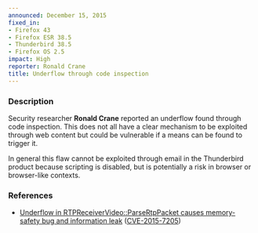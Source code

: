 ```yaml
---
announced: December 15, 2015
fixed_in:
- Firefox 43
- Firefox ESR 38.5
- Thunderbird 38.5
- Firefox OS 2.5
impact: High
reporter: Ronald Crane
title: Underflow through code inspection
---
```


<h3>Description</h3>

<p>Security researcher <strong>Ronald Crane</strong> reported an underflow found through
code inspection. This does not all have a clear mechanism to be exploited through web
content but could be vulnerable if a means can be found to trigger it.</p>

<p class="note">In general this flaw cannot be exploited through email in the
Thunderbird product because scripting is disabled, but is potentially a risk in
browser or browser-like contexts.</p>

<h3>References</h3>

<ul>
  <li><a href="https://bugzilla.mozilla.org/show_bug.cgi?id=1220493">
       Underflow in RTPReceiverVideo::ParseRtpPacket causes memory-safety bug and
information leak</a>
(<a href="http://cve.mitre.org/cgi-bin/cvename.cgi?name=CVE-2015-7205"
class="ex-ref">CVE-2015-7205</a>)</li>
</ul>

